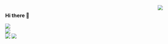 <img align="right" src="https://github-readme-stats.vercel.app/api?username=Macr0phag3&show_icons=true&theme=radical&hide_title=true" />

### Hi there 👋

![](https://img.shields.io/badge/Language-Python-brightgreen?style=flat&logo=c%2b%2b)<br>
![](https://img.shields.io/badge/Platform-Linux-red?style=flat&logo=red%20hat)<br>
![](https://img.shields.io/badge/%F0%9F%8D%8A-killer-orange)
![](https://img.shields.io/badge/%F0%9F%8D%8A-killer-orange)

<!-- <img align="left" src="https://github-readme-stats.vercel.app/api/top-langs/?username=Macr0phag3&layout=compact&hide=css,html" /> -->
